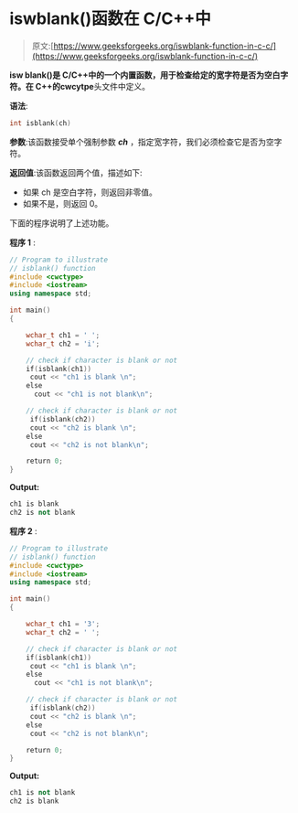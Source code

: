 # iswblank()函数在 C/C++中

> 原文:[https://www.geeksforgeeks.org/iswblank-function-in-c-c/](https://www.geeksforgeeks.org/iswblank-function-in-c-c/)

**isw blank()**是 C/C++中的一个内置函数，用于检查给定的宽字符是否为空白字符。在 C++的**cwcytpe**头文件中定义。

**语法**:

```cpp
int isblank(ch)
```

**参数**:该函数接受单个强制参数 ***ch*** ，指定宽字符，我们必须检查它是否为空字符。

**返回值**:该函数返回两个值，描述如下:

*   如果 ch 是空白字符，则返回非零值。
*   如果不是，则返回 0。

下面的程序说明了上述功能。

**程序 1** :

```cpp
// Program to illustrate
// isblank() function
#include <cwctype>
#include <iostream>
using namespace std;

int main()
{

    wchar_t ch1 = ' ';
    wchar_t ch2 = 'i';

    // check if character is blank or not 
    if(isblank(ch1))
     cout << "ch1 is blank \n"; 
    else 
      cout << "ch1 is not blank\n";

    // check if character is blank or not 
     if(isblank(ch2))
     cout << "ch2 is blank \n"; 
    else 
     cout << "ch2 is not blank\n";

    return 0;
}
```

**Output:**

```cpp
ch1 is blank 
ch2 is not blank

```

**程序 2** :

```cpp
// Program to illustrate
// isblank() function
#include <cwctype>
#include <iostream>
using namespace std;

int main()
{

    wchar_t ch1 = '3';
    wchar_t ch2 = ' ';

    // check if character is blank or not 
    if(isblank(ch1))
     cout << "ch1 is blank \n"; 
    else 
      cout << "ch1 is not blank\n";

    // check if character is blank or not 
     if(isblank(ch2))
     cout << "ch2 is blank \n"; 
    else 
     cout << "ch2 is not blank\n";

    return 0;
}
```

**Output:**

```cpp
ch1 is not blank
ch2 is blank

```
